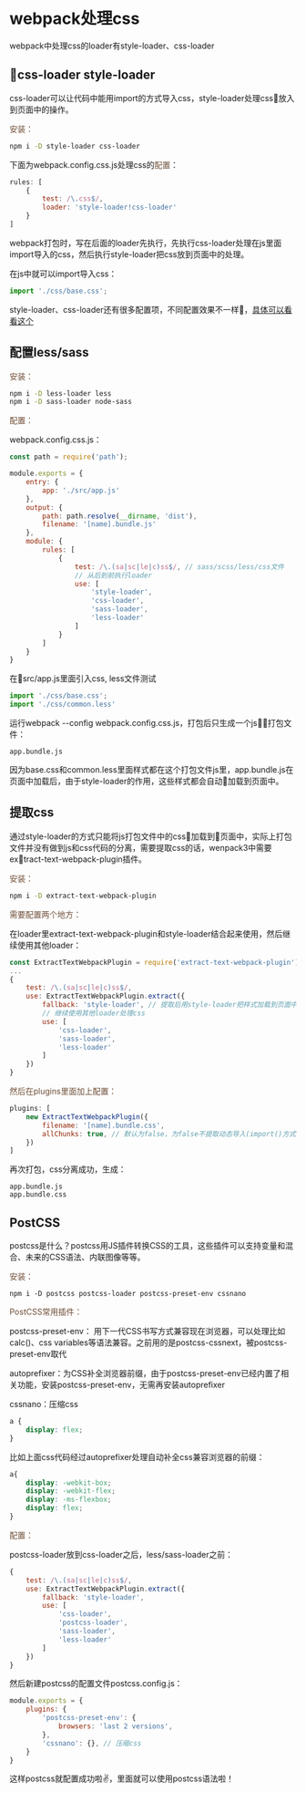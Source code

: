 # webpack处理css

webpack中处理css的loader有style-loader、css-loader

## css-loader style-loader

css-loader可以让代码中能用import的方式导入css，style-loader处理css放入到页面中的操作。

<font color=#6f4e37>安装：</font>

```bash
npm i -D style-loader css-loader
```

下面为webpack.config.css.js处理css的<font color=#6f4e37>配置</font>：

```js
rules: [
    {
        test: /\.css$/,
        loader: 'style-loader!css-loader'
    }
]
```
webpack打包时，写在后面的loader先执行，先执行css-loader处理在js里面import导入的css，然后执行style-loader把css放到页面中的处理。

在js中就可以import导入css：

```js
import './css/base.css';
```

style-loader、css-loader还有很多配置项，不同配置效果不一样，[具体可以看看这个](https://blog.csdn.net/TyrionJ/article/details/79288287)

## 配置less/sass

<font color=#6f4e37>安装：</font>

```bash
npm i -D less-loader less
npm i -D sass-loader node-sass
```

<font color=#6f4e37>配置：</font>

webpack.config.css.js：

```js
const path = require('path');

module.exports = {
    entry: {
        app: './src/app.js'
    },
    output: {
        path: path.resolve(__dirname, 'dist'),
        filename: '[name].bundle.js'
    },
    module: {
        rules: [
            {
                test: /\.(sa|sc|le|c)ss$/, // sass/scss/less/css文件
                // 从后到前执行loader
                use: [
                    'style-loader',
                    'css-loader',
                    'sass-loader',
                    'less-loader'
                ]
            }
        ]
    }
}
```
在src/app.js里面引入css, less文件测试

```js
import './css/base.css';
import './css/common.less'
```
运行webpack --config webpack.config.css.js，打包后只生成一个js打包文件：

```
app.bundle.js
```
因为base.css和common.less里面样式都在这个打包文件js里，app.bundle.js在页面中加载后，由于style-loader的作用，这些样式都会自动加载到页面中。

## 提取css

通过style-loader的方式只能将js打包文件中的css加载到页面中，实际上打包文件并没有做到js和css代码的分离，需要提取css的话，wenpack3中需要extract-text-webpack-plugin插件。

<font color=#6f4e37>安装：</font>

```bash
npm i -D extract-text-webpack-plugin
```

<font color=#6f4e37>需要配置两个地方：</font>

在loader里extract-text-webpack-plugin和style-loader结合起来使用，然后继续使用其他loader：

```js
const ExtractTextWebpackPlugin = require('extract-text-webpack-plugin');
...
{
    test: /\.(sa|sc|le|c)ss$/,
    use: ExtractTextWebpackPlugin.extract({
        fallback: 'style-loader', // 提取后用style-loader把样式加载到页面中
        // 继续使用其他loader处理css
        use: [
            'css-loader',
            'sass-loader',
            'less-loader'
        ]
    })
}
```

<font color=#6f4e37>然后在plugins里面加上配置：</font>

```js
plugins: [
    new ExtractTextWebpackPlugin({
        filename: '[name].bundle.css',
        allChunks: true, // 默认为false，为false不提取动态导入(import()方式)的模块的css文件
    })
]
```
再次打包，css分离成功，生成：

```
app.bundle.js
app.bundle.css
```

## PostCSS

postcss是什么？postcss用JS插件转换CSS的工具，这些插件可以支持变量和混合、未来的CSS语法、内联图像等等。

<font color=#6f4e37>安装：</font>

```
npm i -D postcss postcss-loader postcss-preset-env cssnano
```

<font color=#6f4e37>PostCSS常用插件：</font>

postcss-preset-env： 用下一代CSS书写方式兼容现在浏览器，可以处理比如calc()、css variables等语法兼容。之前用的是postcss-cssnext，被postcss-preset-env取代

autoprefixer：为CSS补全浏览器前缀，由于postcss-preset-env已经内置了相关功能，安装postcss-preset-env，无需再安装autoprefixer

cssnano：压缩css

```css
a {
    display: flex;
}
```
比如上面css代码经过autoprefixer处理自动补全css兼容浏览器的前缀：

```css
a{
    display: -webkit-box;
    display: -webkit-flex;
    display: -ms-flexbox;
    display: flex;
}
```

<font color=#6f4e37>配置：</font>

postcss-loader放到css-loader之后，less/sass-loader之前：

```js
{
    test: /\.(sa|sc|le|c)ss$/,
    use: ExtractTextWebpackPlugin.extract({
        fallback: 'style-loader', 
        use: [
            'css-loader',
            'postcss-loader',
            'sass-loader',
            'less-loader'
        ]
    })
}
```

然后新建postcss的配置文件postcss.config.js：

```js
module.exports = {
    plugins: {
        'postcss-preset-env': {
            browsers: 'last 2 versions',
        },
        'cssnano': {}, // 压缩css
    }
}
```
这样postcss就配置成功啦:v:，里面就可以使用postcss语法啦！


